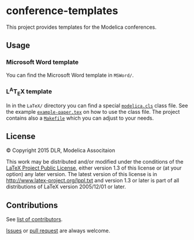 # conference-templates

This project provides templates for the Modelica conferences.

## Usage

### Microsoft Word template

You can find the Microsoft Word template in `MSWord/`.

### L<sup>A</sup>T<sub>E</sub>X template

In in the `LaTeX/` directory you can find a special [`modelica.cls`](LaTeX/modelica.cls)
class file.
See the example [`example-paper.tex`](LaTeX/example-paper.tex) on how to use the class file.
The project contains also a [`Makefile`](LaTeX/Makefile) which you can adjust to your needs.

## License

&copy; Copyright 2015 DLR, Modelica Associtaion

This work may be distributed and/or modified under the
conditions of the [LaTeX Project Public License](LICENSE), either version 1.3
of this license or (at your option) any later version.
The latest version of this license is in
http://www.latex-project.org/lppl.txt
and version 1.3 or later is part of all distributions of LaTeX
version 2005/12/01 or later.

## Contributions

See [list of contributors](../../graphs/contributors).

[Issues](../../issues) or [pull request](../../pulls) are always welcome.
